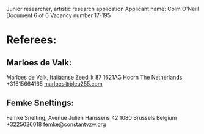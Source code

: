 Junior researcher, artistic research application
Applicant name: Colm O'Neill
Document 6 of 6
Vacancy number 17-195

# Referees:

## Marloes de Valk:
Marloes de Valk,
Italiaanse Zeedijk 87
1621AG Hoorn
The Netherlands
+31615664165
marloes@bleu255.com

## Femke Sneltings:
Femke Snelting,
Avenue Julien Hanssens 42
1080 Brussels
Belgium
+3225026018
femke@constantvzw.org
